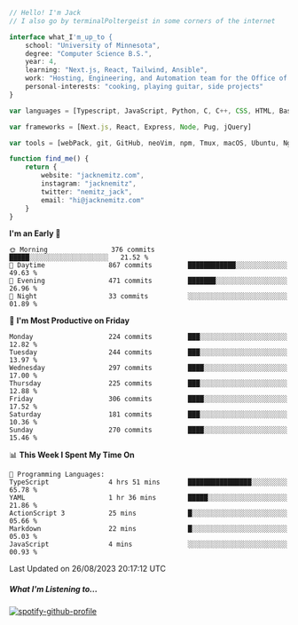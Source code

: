 ```typescript
// Hello! I'm Jack
// I also go by terminalPoltergeist in some corners of the internet

interface what_I'm_up_to {
    school: "University of Minnesota",
    degree: "Computer Science B.S.",
    year: 4,
    learning: "Next.js, React, Tailwind, Ansible",
    work: "Hosting, Engineering, and Automation team for the Office of Information Technology at UMN",
    personal-interests: "cooking, playing guitar, side projects"
}

var languages = [Typescript, JavaScript, Python, C, C++, CSS, HTML, Bash, VimScript]

var frameworks = [Next.js, React, Express, Node, Pug, jQuery]

var tools = [webPack, git, GitHub, neoVim, npm, Tmux, macOS, Ubuntu, Nginx, Ansible, Cloudflare, DigitalOcean]

function find_me() {
    return {
        website: "jacknemitz.com",
        instagram: "jacknemitz",
        twitter: "nemitz_jack",
        email: "hi@jacknemitz.com"
    }
}
```

<!--START_SECTION:waka-->
**I'm an Early 🐤** 

```text
🌞 Morning                376 commits         █████░░░░░░░░░░░░░░░░░░░░   21.52 % 
🌆 Daytime                867 commits         ████████████░░░░░░░░░░░░░   49.63 % 
🌃 Evening                471 commits         ███████░░░░░░░░░░░░░░░░░░   26.96 % 
🌙 Night                  33 commits          ░░░░░░░░░░░░░░░░░░░░░░░░░   01.89 % 
```
📅 **I'm Most Productive on Friday** 

```text
Monday                   224 commits         ███░░░░░░░░░░░░░░░░░░░░░░   12.82 % 
Tuesday                  244 commits         ███░░░░░░░░░░░░░░░░░░░░░░   13.97 % 
Wednesday                297 commits         ████░░░░░░░░░░░░░░░░░░░░░   17.00 % 
Thursday                 225 commits         ███░░░░░░░░░░░░░░░░░░░░░░   12.88 % 
Friday                   306 commits         ████░░░░░░░░░░░░░░░░░░░░░   17.52 % 
Saturday                 181 commits         ███░░░░░░░░░░░░░░░░░░░░░░   10.36 % 
Sunday                   270 commits         ████░░░░░░░░░░░░░░░░░░░░░   15.46 % 
```


📊 **This Week I Spent My Time On** 

```text
💬 Programming Languages: 
TypeScript               4 hrs 51 mins       ████████████████░░░░░░░░░   65.78 % 
YAML                     1 hr 36 mins        █████░░░░░░░░░░░░░░░░░░░░   21.86 % 
ActionScript 3           25 mins             █░░░░░░░░░░░░░░░░░░░░░░░░   05.66 % 
Markdown                 22 mins             █░░░░░░░░░░░░░░░░░░░░░░░░   05.03 % 
JavaScript               4 mins              ░░░░░░░░░░░░░░░░░░░░░░░░░   00.93 % 
```


 Last Updated on 26/08/2023 20:17:12 UTC
<!--END_SECTION:waka-->

##### What I'm Listening to...

[![spotify-github-profile](https://spotify-github-profile.vercel.app/api/view?uid=jack.nemitz&cover_image=true&show_offline=true&bar_color=53b14f&bar_color_cover=false&background_color=121212FF)](https://spotify-github-profile.vercel.app/api/view?uid=jack.nemitz&redirect=true)

